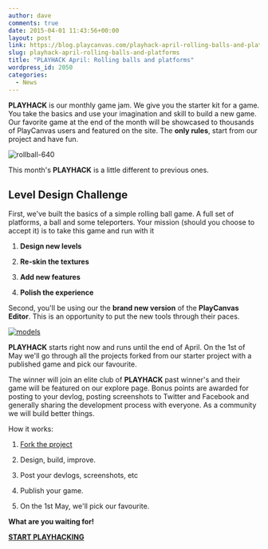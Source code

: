 ```yaml
---
author: dave
comments: true
date: 2015-04-01 11:43:56+00:00
layout: post
link: https://blog.playcanvas.com/playhack-april-rolling-balls-and-platforms/
slug: playhack-april-rolling-balls-and-platforms
title: "PLAYHACK April: Rolling balls and platforms"
wordpress_id: 2050
categories:
  - News
---
```


**PLAYHACK** is our monthly game jam. We give you the starter kit for a game. You take the basics and use your imagination and skill to build a new game. Our favorite game at the end of the month will be showcased to thousands of PlayCanvas users and featured on the site. The **only rules**, start from our project and have fun.

![rollball-640](https://blog.playcanvas.com/wp-content/uploads/2015/03/rollball-640.jpeg)

This month's **PLAYHACK** is a little different to previous ones.

## Level Design Challenge

First, we've built the basics of a simple rolling ball game. A full set of platforms, a ball and some teleporters. Your mission (should you choose to accept it) is to take this game and run with it

1. **Design new levels**

2. **Re-skin the textures**

3. **Add new features**

4. **Polish the experience**

Second, you'll be using our the **brand new version** of the **PlayCanvas Editor**. This is an opportunity to put the new tools through their paces.

[![models](https://blog.playcanvas.com/wp-content/uploads/2015/03/models.jpg)](http://blog.playcanvas.com/wp-content/uploads/2015/03/models.jpg)

**PLAYHACK** starts right now and runs until the end of April. On the 1st of May we'll go through all the projects forked from our starter project with a published game and pick our favourite.

The winner will join an elite club of **PLAYHACK** past winner's and their game will be featured on our explore page. Bonus points are awarded for posting to your devlog, posting screenshots to Twitter and Facebook and generally sharing the development process with everyone. As a community we will build better things.

How it works:

1. [Fork the project](https://playcanvas.com/project/341268/overview/playhack-apr-15)

2. Design, build, improve.

3. Post your devlogs, screenshots, etc

4. Publish your game.

5. On the 1st May, we'll pick our favourite.

**What are you waiting for!**

[**START PLAYHACKING**](https://playcanvas.com/project/341268/overview/playhack-apr-15)
